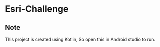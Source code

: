 # Esri-Challenge
## Note
This project is created using Kotlin, So open this in Android studio to run.
